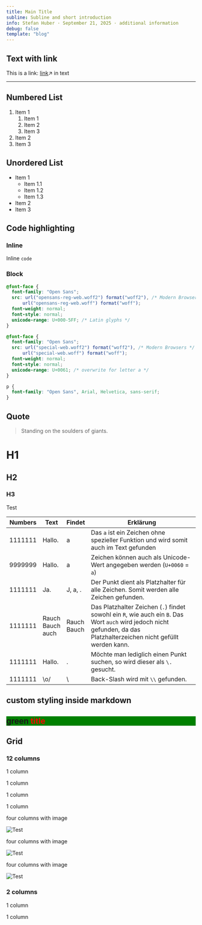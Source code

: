 ```yaml
---
title: Main Title
subline: Subline and short introduction
info: Stefan Huber · September 21, 2025 · additional information
debug: false
template: "blog"
---
```


## Text with link

This is a link: [link](https://github.com/keeweb/keeweb/wiki/Plugins)↗ in text

---


## Numbered List

1. Item 1
   1. Item 1
   2. Item 2
   3. Item 3
2. Item 2
3. Item 3

## Unordered List

- Item 1
  - Item 1.1
  - Item 1.2
  - Item 1.3
- Item 2
- Item 3

## Code highlighting

### Inline

Inline `code`

### Block

```css
@font-face {
  font-family: "Open Sans";
  src: url("opensans-reg-web.woff2") format("woff2"), /* Modern Browsers */
      url("opensans-reg-web.woff") format("woff");
  font-weight: normal;
  font-style: normal;
  unicode-range: U+000-5FF; /* Latin glyphs */
}

@font-face {
  font-family: "Open Sans";
  src: url("special-web.woff2") format("woff2"), /* Modern Browsers */
      url("special-web.woff") format("woff");
  font-weight: normal;
  font-style: normal;
  unicode-range: U+0061; /* overwrite for letter a */
}

p {
  font-family: "Open Sans", Arial, Helvetica, sans-serif;
}
```

## Quote

> Standing on the soulders of giants.

# H1

## H2

### H3

Test

| Numbers | Text                     | Findet          | Erklärung                                                                                                                                                               |
| ------- | ------------------------ | --------------- | ----------------------------------------------------------------------------------------------------------------------------------------------------------------------- |
| 1111111 | Hallo.                   | a               | Das `a` ist ein Zeichen ohne spezieller Funktion und wird somit auch im Text gefunden                                                                                   |
| 9999999 | Hallo.                   | a               | Zeichen können auch als Unicode-Wert angegeben werden (`U+0060` = `a`)                                                                                                  |
| 1111111 | Ja.                      | J, a, .         | Der Punkt dient als Platzhalter für alle Zeichen. Somit werden alle Zeichen gefunden.                                                                                   |
| 1111111 | Rauch<br/>Bauch<br/>auch | Rauch<br/>Bauch | Das Platzhalter Zeichen (`.`) findet sowohl ein `R`, wie auch ein `B`. Das Wort `auch` wird jedoch nicht gefunden, da das Platzhalterzeichen nicht gefüllt werden kann. |
| 1111111 | Hallo.                   | .               | Möchte man lediglich einen Punkt suchen, so wird dieser als `\.` gesucht.                                                                                               |
| 1111111 | \o/                      | \               | Back-Slash wird mit `\\` gefunden.                                                                                                                                      |

## custom styling inside markdown

<style>
.test {
  background-color: green;
}
.test span {
  color: red;
}
</style>

<div class="test">

## green <span>title</span>

</div>

## Grid

### 12 columns

<grid columns="12">

<item>

1 column

</item>

<item>

1 column

</item>

<item>

1 column

</item>

<item>

1 column

</item>

<item span="4">

four columns with image

![Test](https://i.picsum.photos/id/1061/1600/800.jpg?hmac=MgVXam7p1UDLMq6oZ6kEaIwNoX6FtBEhmDpUJP_RNRU)

</item>

<item span="4">

four columns with image

![Test](https://i.picsum.photos/id/1061/1600/800.jpg?hmac=MgVXam7p1UDLMq6oZ6kEaIwNoX6FtBEhmDpUJP_RNRU)

</item>

<item span="4">

four columns with image

![Test](https://i.picsum.photos/id/1061/1600/800.jpg?hmac=MgVXam7p1UDLMq6oZ6kEaIwNoX6FtBEhmDpUJP_RNRU)

</item>

</grid>

### 2 columns

<grid columns="2">
<item>

1 column

</item>
<item>

1 column

</item>
</grid>
